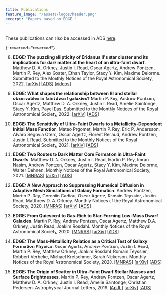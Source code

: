 ```yaml
---
title: Publications
feature_image: "/assets/logos/header.png"
excerpt: "Papers based on EDGE."
---
```


<br>
These publications can also be accessed in ADS <a href="https://ui.adsabs.harvard.edu/search/p_=0&q=title%3A%22EDGE%22%20author%3A%22read%22&sort=date%20desc%2C%20bibcode%20desc">here</a>.


{: reversed="reversed"}

8. **EDGE: The puzzling ellipticity of Eridanus II's star cluster and its implications for dark matter at the heart of an ultra-faint dwarf**. Matthew D. A. Orkney, Justin I. Read, Oscar Agertz, Andrew Pontzen, Martin P. Rey, Alex Goater, Ethan Taylor, Stacy Y. Kim, Maxime Delorme.  Submitted to the Monthly Notices of the Royal Astronomical Society, 2022. [<a href="https://arxiv.org/abs/2201.13434">arXiv</a>] [<a href="https://ui.adsabs.harvard.edu/abs/2022arXiv220113434O/">ADS</a>] [<a href="/papers/movies/2022/02/01/orkney2022/">videos</a>]

7. **EDGE: What shapes the relationship between HI and stellar observables in faint dwarf galaxies?** Martin P. Rey, Andrew Pontzen, Oscar Agertz, Matthew D. A. Orkney, Justin I. Read, Amelie Saintonge, Stacy Y. Kim, Payel Das.  Submitted to the Monthly Notices of the Royal Astronomical Society, 2022. [<a href="https://arxiv.org/abs/2112.03280">arXiv</a>] [<a href="https://ui.adsabs.harvard.edu/abs/2021arXiv211203280R/">ADS</a>]

6. **EDGE: The Sensitivity of Ultra-Faint Dwarfs to a Metallicity-Dependent Initial Mass Function**. Mateo Prgomet, Martin P. Rey, Eric P. Andersson, Alvaro Segovia Otero, Oscar Agertz, Florent Renaud, Andrew Pontzen, Justin I. Read.  Submitted to the Monthly Notices of the Royal Astronomical Society, 2021. [<a href="https://arxiv.org/abs/2107.00663">arXiv</a>] [<a href="https://ui.adsabs.harvard.edu/abs/2021arXiv210700663P/">ADS</a>]

5. **EDGE: Two Routes to Dark Matter Core Formation in Ultra-Faint Dwarfs**. Matthew D. A. Orkney, Justin I. Read, Martin P. Rey, Imran Nasim, Andrew Pontzen, Oscar Agertz, Stacy Y. Kim, Maxime Delorme, Walter Dehnen.  Monthly Notices of the Royal Astronomical Society, 2021. [<a href="https://academic.oup.com/mnras/article-abstract/504/3/3509/62442342">MNRAS</a>] [<a href="https://arxiv.org/abs/2101.02688">arXiv</a>] [<a href="https://ui.adsabs.harvard.edu/abs/2021arXiv210102688O/">ADS</a>]

4. **EDGE: A New Approach to Suppressing Numerical Diffusion in Adaptive Mesh Simulations of Galaxy Formation**. Andrew Pontzen, Martin P. Rey, Corentin Cadiou, Oscar Agertz, Romain Teyssier, Justin Read, Matthrew D. A. Orkney.  Monthly Notices of the Royal Astronomical Society, 2020. [<a href="https://academic.oup.com/mnras/article-abstract/501/2/1755/6000256">MNRAS</a>] [<a href="https://arxiv.org/abs/2009.03313">arXiv</a>] [<a href="https://ui.adsabs.harvard.edu/abs/2021MNRAS.501.1755P/">ADS</a>]

3. **EDGE: From Quiescent to Gas-Rich to Star-Forming Low-Mass Dwarf Galaxies**. Martin P. Rey, Andrew Pontzen, Oscar Agertz, Matthew D.A. Orkney, Justin Read, Joakim Rosdahl.  Monthly Notices of the Royal Astronomical Society, 2020. [<a href="https://academic.oup.com/mnras/article/497/2/1508/5879786">MNRAS</a>] [<a href="https://arxiv.org/abs/2004.09530">arXiv</a>] [<a href="https://ui.adsabs.harvard.edu/abs/2020MNRAS.497.1508R">ADS</a>]

2. **EDGE: The Mass-Metallicity Relation as a Critical Test of Galaxy Formation Physics**.  Oscar Agertz, Andrew Pontzen, Justin I. Read, Martin P. Rey, Matthew Orkney, Joakim Rosdahl, Romain Teyssier, Robbert Verbeke, Michael Kretschmer, Sarah Nickerson. Monthly Notices of the Royal Astronomical Society, 2020. [<a href="https://academic.oup.com/mnras/article-abstract/491/2/1656/5610674">MNRAS</a>] [<a href="https://arxiv.org/abs/1904.02723">arXiv</a>] [<a href="https://ui.adsabs.harvard.edu/abs/2020MNRAS.491.1656A">ADS</a>]

1. **EDGE: The Origin of Scatter in Ultra-Faint Dwarf Stellar Masses and Surface Brightnesses**.  Martin P. Rey, Andrew Pontzen, Oscar Agertz, Matthew D. A. Orkney, Justin I. Read, Amelie Saintonge, Christian Pedersen. Astrophysical Journal Letters, 2019. [<a href="https://iopscience.iop.org/article/10.3847/2041-8213/ab53dd">ApJL</a>] [<a href="https://arxiv.org/abs/1909.04664">arXiv</a>] [<a href="https://ui.adsabs.harvard.edu/abs/2019ApJ...886L...3R/">ADS</a>]

